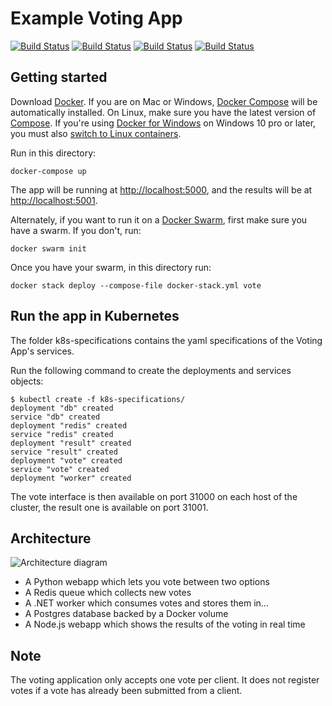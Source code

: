Example Voting App
=========
[![Build Status](http://135.181.85.130:8080/buildStatus/icon?job=instavote%2Fworker-build)](http://135.181.85.130:8080/job/instavote/job/worker-build/) 
[![Build Status](http://135.181.85.130:8080/buildStatus/icon?job=instavote%2Fworker-test)](http://135.181.85.130:8080/job/instavote/job/worker-test/)
[![Build Status](http://135.181.85.130:8080/buildStatus/icon?job=instavote%2Fworker-test)](http://135.181.85.130:8080/job/instavote/job/worker-test&subject=UnitTest)
[![Build Status](http://135.181.85.130:8080/buildStatus/icon?job=instavote%2Fworker-package)](http://135.181.85.130:8080/job/instavote/job/worker-package/)



Getting started
---------------

Download [Docker](https://www.docker.com/products/overview). If you are on Mac or Windows, [Docker Compose](https://docs.docker.com/compose) will be automatically installed. On Linux, make sure you have the latest version of [Compose](https://docs.docker.com/compose/install/). If you're using [Docker for Windows](https://docs.docker.com/docker-for-windows/) on Windows 10 pro or later, you must also [switch to Linux containers](https://docs.docker.com/docker-for-windows/#switch-between-windows-and-linux-containers).

Run in this directory:
```
docker-compose up
```
The app will be running at [http://localhost:5000](http://localhost:5000), and the results will be at [http://localhost:5001](http://localhost:5001).

Alternately, if you want to run it on a [Docker Swarm](https://docs.docker.com/engine/swarm/), first make sure you have a swarm. If you don't, run:
```
docker swarm init
```
Once you have your swarm, in this directory run:
```
docker stack deploy --compose-file docker-stack.yml vote
```

Run the app in Kubernetes
-------------------------

The folder k8s-specifications contains the yaml specifications of the Voting App's services.

Run the following command to create the deployments and services objects:
```
$ kubectl create -f k8s-specifications/
deployment "db" created
service "db" created
deployment "redis" created
service "redis" created
deployment "result" created
service "result" created
deployment "vote" created
service "vote" created
deployment "worker" created
```

The vote interface is then available on port 31000 on each host of the cluster, the result one is available on port 31001.

Architecture
-----

![Architecture diagram](architecture.png)

* A Python webapp which lets you vote between two options
* A Redis queue which collects new votes
* A .NET worker which consumes votes and stores them in…
* A Postgres database backed by a Docker volume
* A Node.js webapp which shows the results of the voting in real time


Note
----

The voting application only accepts one vote per client. It does not register votes if a vote has already been submitted from a client.

